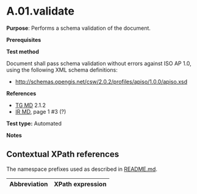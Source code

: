 # A.01.validate

**Purpose**: Performs a schema validation of the document.

**Prerequisites**

**Test method**

Document shall pass schema validation without errors against ISO AP 1.0, using the following XML schema definitions:

* http://schemas.opengis.net/csw/2.0.2/profiles/apiso/1.0.0/apiso.xsd

**References**	 

* [TG MD](README.md#ref_TG_MD) 2.1.2
* [IR MD](./README.md#ref_IR_MD), page 1 #3 (?)

**Test type:** Automated

**Notes**

## Contextual XPath references

The namespace prefixes used as described in [README.md](README.md#namespaces).

Abbreviation                                               |  XPath expression
---------------------------------------------------------- | -------------------------------------------------------------------------

